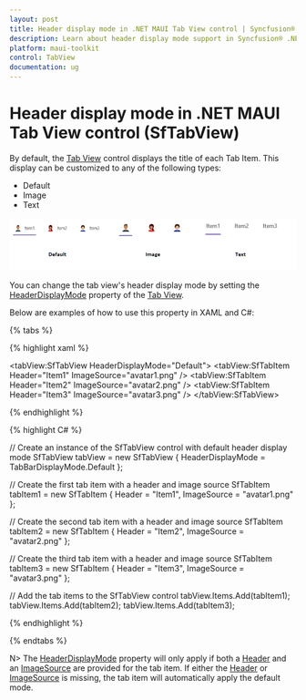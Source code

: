```yaml
---
layout: post
title: Header display mode in .NET MAUI Tab View control | Syncfusion®
description: Learn about header display mode support in Syncfusion® .NET MAUI Tab View (SfTabView) control and more.
platform: maui-toolkit
control: TabView
documentation: ug
---
```


# Header display mode in .NET MAUI Tab View control (SfTabView)

By default, the [Tab View](https://help.syncfusion.com/cr/maui-toolkit/Syncfusion.Maui.Toolkit.TabView.SfTabView.html) control displays the title of each Tab Item. This display can be customized to any of the following types:

* Default
* Image
* Text

![.NET MAUI TabView header display modes](images/Header-Display-Mode.png)

You can change the tab view's header display mode by setting the [HeaderDisplayMode](https://help.syncfusion.com/cr/maui-toolkit/Syncfusion.Maui.Toolkit.TabView.SfTabView.html#Syncfusion_Maui_Toolkit_TabView_SfTabView_HeaderDisplayMode) property of the [Tab View](https://help.syncfusion.com/cr/maui-toolkit/Syncfusion.Maui.Toolkit.TabView.html).

Below are examples of how to use this property in XAML and C#:

{% tabs %}

{% highlight xaml %}

<!-- Define the SfTabView control with the default header display mode -->
<tabView:SfTabView HeaderDisplayMode="Default">
    <!-- Define the first tab item with a header and an image source -->
    <tabView:SfTabItem Header="Item1"
                       ImageSource="avatar1.png" />
    <!-- Define the second tab item with a header and an image source -->
    <tabView:SfTabItem Header="Item2"
                       ImageSource="avatar2.png" />
    <!-- Define the third tab item with a header and an image source -->
    <tabView:SfTabItem Header="Item3"
                       ImageSource="avatar3.png" />
</tabView:SfTabView>

{% endhighlight %}

{% highlight C# %}

// Create an instance of the SfTabView control with default header display mode
SfTabView tabView = new SfTabView
{
	HeaderDisplayMode = TabBarDisplayMode.Default
};

// Create the first tab item with a header and image source
SfTabItem tabItem1 = new SfTabItem
{
	Header = "Item1",
	ImageSource = "avatar1.png"
};

// Create the second tab item with a header and image source
SfTabItem tabItem2 = new SfTabItem
{
	Header = "Item2",
	ImageSource = "avatar2.png"
};

// Create the third tab item with a header and image source
SfTabItem tabItem3 = new SfTabItem
{
	Header = "Item3",
	ImageSource = "avatar3.png"
};

// Add the tab items to the SfTabView control
tabView.Items.Add(tabItem1);
tabView.Items.Add(tabItem2);
tabView.Items.Add(tabItem3);

{% endhighlight %}

{% endtabs %}

N> The [HeaderDisplayMode](https://help.syncfusion.com/cr/maui-toolkit/Syncfusion.Maui.Toolkit.TabView.SfTabView.html#Syncfusion_Maui_Toolkit_TabView_SfTabView_HeaderDisplayMode) property will only apply if both a [Header](https://help.syncfusion.com/cr/maui-toolkit/Syncfusion.Maui.Toolkit.TabView.SfTabItem.html#Syncfusion_Maui_Toolkit_TabView_SfTabItem_Header) and an [ImageSource](https://help.syncfusion.com/cr/maui-toolkit/Syncfusion.Maui.Toolkit.TabView.SfTabItem.html#Syncfusion_Maui_Toolkit_TabView_SfTabItem_ImageSource) are provided for the tab item. If either the [Header](https://help.syncfusion.com/cr/maui-toolkit/Syncfusion.Maui.Toolkit.TabView.SfTabItem.html#Syncfusion_Maui_Toolkit_TabView_SfTabItem_Header) or [ImageSource](https://help.syncfusion.com/cr/maui-toolkit/Syncfusion.Maui.Toolkit.TabView.SfTabItem.html#Syncfusion_Maui_Toolkit_TabView_SfTabItem_ImageSource) is missing, the tab item will automatically apply the default mode.
